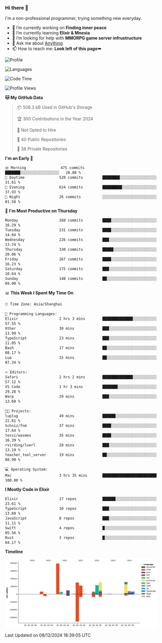 ### Hi there 👋

I'm a non-professional programmer, trying something new everyday.

<!--
**dyzdyz010/dyzdyz010** is a ✨ _special_ ✨ repository because its `README.md` (this file) appears on your GitHub profile.
-->

- 🔭 I’m currently working on **Finding inner peace**
- 🌱 I’m currently learning **Elixir & Mnesia**
- 🤔 I’m looking for help with **MMORPG game server infrustructure**
- 💬 Ask me about [Anything](https://github.com/dyzdyz010/dyzdyz010/issues)
- 📫 How to reach me: **Look left of this page⬅️**

<!-- - 👯 I’m looking to collaborate on
- 😄 Pronouns: ...
- ⚡ Fun fact: ...
 -->
 
![Profile](https://github-readme-stats.vercel.app/api?username=dyzdyz010&count_private=true&show_icons=true&theme=dracula)

![Languages](https://github-readme-stats.vercel.app/api/top-langs/?username=dyzdyz010&layout=compact&theme=dracula)

<!--START_SECTION:waka-->
![Code Time](http://img.shields.io/badge/Code%20Time-1%2C842%20hrs%2021%20mins-blue)

![Profile Views](http://img.shields.io/badge/Profile%20Views-2-blue)

**🐱 My GitHub Data** 

> 📦 508.3 kB Used in GitHub's Storage 
 > 
> 🏆 300 Contributions in the Year 2024
 > 
> 🚫 Not Opted to Hire
 > 
> 📜 40 Public Repositories 
 > 
> 🔑 38 Private Repositories 
 > 
**I'm an Early 🐤** 

```text
🌞 Morning                475 commits         ███████░░░░░░░░░░░░░░░░░░   28.88 % 
🌆 Daytime                520 commits         ████████░░░░░░░░░░░░░░░░░   31.61 % 
🌃 Evening                624 commits         █████████░░░░░░░░░░░░░░░░   37.93 % 
🌙 Night                  26 commits          ░░░░░░░░░░░░░░░░░░░░░░░░░   01.58 % 
```
📅 **I'm Most Productive on Thursday** 

```text
Monday                   268 commits         ████░░░░░░░░░░░░░░░░░░░░░   16.29 % 
Tuesday                  231 commits         ████░░░░░░░░░░░░░░░░░░░░░   14.04 % 
Wednesday                226 commits         ███░░░░░░░░░░░░░░░░░░░░░░   13.74 % 
Thursday                 330 commits         █████░░░░░░░░░░░░░░░░░░░░   20.06 % 
Friday                   267 commits         ████░░░░░░░░░░░░░░░░░░░░░   16.23 % 
Saturday                 175 commits         ███░░░░░░░░░░░░░░░░░░░░░░   10.64 % 
Sunday                   148 commits         ██░░░░░░░░░░░░░░░░░░░░░░░   09.00 % 
```


📊 **This Week I Spent My Time On** 

```text
🕑︎ Time Zone: Asia/Shanghai

💬 Programming Languages: 
Elixir                   2 hrs 3 mins        ██████████████░░░░░░░░░░░   57.55 % 
Other                    30 mins             ███░░░░░░░░░░░░░░░░░░░░░░   13.99 % 
TypeScript               23 mins             ███░░░░░░░░░░░░░░░░░░░░░░   11.05 % 
Bash                     17 mins             ██░░░░░░░░░░░░░░░░░░░░░░░   08.17 % 
Lua                      15 mins             ██░░░░░░░░░░░░░░░░░░░░░░░   07.34 % 

🔥 Editors: 
Safari                   2 hrs 2 mins        ██████████████░░░░░░░░░░░   57.12 % 
VS Code                  1 hr 3 mins         ███████░░░░░░░░░░░░░░░░░░   29.28 % 
Warp                     29 mins             ███░░░░░░░░░░░░░░░░░░░░░░   13.60 % 

🐱‍💻 Projects: 
luplug                   49 mins             ██████░░░░░░░░░░░░░░░░░░░   22.81 % 
Schniz/fnm               37 mins             ████░░░░░░░░░░░░░░░░░░░░░   17.64 % 
tessi/wasmex             35 mins             ████░░░░░░░░░░░░░░░░░░░░░   16.39 % 
rvirding/luerl           28 mins             ███░░░░░░░░░░░░░░░░░░░░░░   13.19 % 
teacher_tool_server      19 mins             ██░░░░░░░░░░░░░░░░░░░░░░░   08.90 % 

💻 Operating System: 
Mac                      3 hrs 35 mins       █████████████████████████   100.00 % 
```

**I Mostly Code in Elixir** 

```text
Elixir                   17 repos            ██████░░░░░░░░░░░░░░░░░░░   23.61 % 
TypeScript               10 repos            ███░░░░░░░░░░░░░░░░░░░░░░   13.89 % 
JavaScript               8 repos             ███░░░░░░░░░░░░░░░░░░░░░░   11.11 % 
Swift                    4 repos             █░░░░░░░░░░░░░░░░░░░░░░░░   05.56 % 
Rust                     3 repos             █░░░░░░░░░░░░░░░░░░░░░░░░   04.17 % 
```



**Timeline**

![Lines of Code chart](https://raw.githubusercontent.com/dyzdyz010/dyzdyz010/master/assets/bar_graph.png)


 Last Updated on 08/12/2024 18:39:05 UTC
<!--END_SECTION:waka-->

